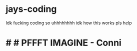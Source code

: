 # jays-coding
Idk fucking coding
so uhhhhhhhh
idk how this works
pls help

# # # PFFFT IMAGINE - Conni
